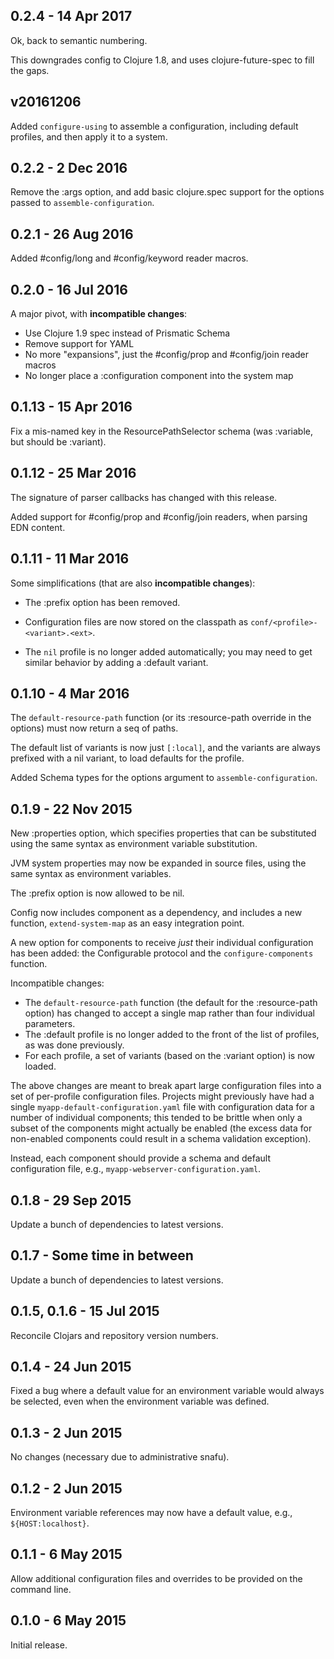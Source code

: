 ## 0.2.4 - 14 Apr 2017

Ok, back to semantic numbering.

This downgrades config to Clojure 1.8, and uses clojure-future-spec to
fill the gaps.

## v20161206

Added `configure-using` to assemble a configuration, including default profiles,
and then apply it to a system.

## 0.2.2 - 2 Dec 2016

Remove the :args option, and add basic clojure.spec support for the options passed to 
`assemble-configuration`.

## 0.2.1 - 26 Aug 2016

Added #config/long and #config/keyword reader macros.

## 0.2.0 - 16 Jul 2016

A major pivot, with **incompatible changes**:

* Use Clojure 1.9 spec instead of Prismatic Schema
* Remove support for YAML
* No more "expansions", just the #config/prop and #config/join reader macros
* No longer place a :configuration component into the system map

## 0.1.13 - 15 Apr 2016

Fix a mis-named key in the ResourcePathSelector schema (was :variable, but should be
:variant).

## 0.1.12 - 25 Mar 2016

The signature of parser callbacks has changed with this release.

Added support for #config/prop and #config/join readers, when parsing EDN content.

## 0.1.11 - 11 Mar 2016

Some simplifications (that are also **incompatible changes**):

* The :prefix option has been removed.

* Configuration files are now stored on the classpath as `conf/<profile>-<variant>.<ext>`.

* The `nil` profile is no longer added automatically; you may need to get similar behavior
  by adding a :default variant.

## 0.1.10 - 4 Mar 2016

The `default-resource-path` function (or its :resource-path override in the options)
must now return a seq of paths.

The default list of variants is now just `[:local]`, and the variants are always
prefixed with a nil variant, to load defaults for the profile.

Added Schema types for the options argument to `assemble-configuration`.

## 0.1.9 - 22 Nov 2015

New :properties option, which specifies properties that can be substituted using
the same syntax as environment variable substitution.

JVM system properties may now be expanded in source files, using the same
syntax as environment variables.

The :prefix option is now allowed to be nil.

Config now includes component as a dependency, and includes a new function,
`extend-system-map` as an easy integration point. 

A new option for components to receive *just* their individual configuration
has been added: the Configurable protocol and the `configure-components` function.

Incompatible changes:

* The `default-resource-path` function (the default for
  the :resource-path option) has changed to accept a single map rather
  than four individual parameters.
* The :default profile is no longer added to the front of the list of profiles,
  as was done previously.
* For each profile, a set of variants (based on the :variant option) is now loaded.

The above changes are meant to break apart large configuration files into
a set of per-profile configuration files. Projects might previously have had
a single `myapp-default-configuration.yaml` file with configuration data
for a number of individual components; this tended to be brittle when only
a subset of the components might actually be enabled (the excess data
for non-enabled components could result in a schema validation exception).

Instead, each component should provide a schema and default
configuration file, e.g., `myapp-webserver-configuration.yaml`.

## 0.1.8 - 29 Sep 2015

Update a bunch of dependencies to latest versions.

## 0.1.7 - Some time in between

Update a bunch of dependencies to latest versions.

## 0.1.5, 0.1.6 - 15 Jul 2015

Reconcile Clojars and repository version numbers.

## 0.1.4 - 24 Jun 2015

Fixed a bug where a default value for an environment variable would always be selected,
even when the environment variable was defined.

## 0.1.3 - 2 Jun 2015

No changes (necessary due to administrative snafu).

## 0.1.2 - 2 Jun 2015

Environment variable references may now have a default value, e.g., `${HOST:localhost}`.

## 0.1.1 - 6 May 2015

Allow additional configuration files and overrides to be provided on the command line. 

## 0.1.0 - 6 May 2015

Initial release.
